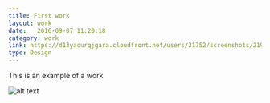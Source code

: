 ```yaml
---
title: First work
layout: work
date:   2016-09-07 11:20:18
category: work
link: https://d13yacurqjgara.cloudfront.net/users/31752/screenshots/2199422/sleeping.png
type: Design
---
```


This is an example of a work

![alt text](http://www.w3schools.com/css/img_forest.jpg "Logo Title Text 1")
